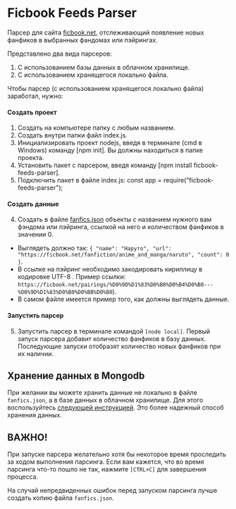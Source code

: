 # Ficbook Feeds Parser

Парсер для сайта [ficbook.net](https://ficbook.net), отслеживающий появление новых фанфиков в выбранных фандомах или
пэйрингах.

Представлено два вида парсеров:

1) С использованием базы данных в облачном хранилище.
2) С использованием хранящегося локально файла.

Чтобы парсер (с использованием хранящегося локально файла) заработал, нужно:

#### Создать проект

1. Создать на компьютере папку с любым названием.
2. Создать внутри папки файл index.js.
3. Инициализировать проект nodejs, введя в терминале (cmd в Windows) команду [npm init]. Вы должны находиться в папке проекта.
4. Установить пакет с парсером, введя команду [npm install ficbook-feeds-parser].
5. Подключить пакет в файле index.js: const app = require("ficbook-feeds-parser");

#### Создать данные

4. Создать в файле [fanfics.json](../data/fanfics.json) объекты c названием нужного вам фэндома или пэйринга, ссылкой на
   него и количеством фанфиков в значении 0.

* Выглядеть должно
  так: `{ "name": "Наруто", "url": "https://ficbook.net/fanfiction/anime_and_manga/naruto", "count": 0 }`.
* В ссылке на пэйринг необходимо закодировать кириллицу в кодировке UTF-8 . Пример
  ссылки: `https://ficbook.net/pairings/%D0%9D%D1%83%D0%B0%D0%B4%D0%B0---%D0%9D%D1%83%D0%B0%D0%BB%D0%B0`).
* В самом файле имеется пример того, как должны выглядеть данные.

#### Запустить парсер

5. Запустить парсер в терминале командой `[node local]`. Первый запуск парсера добавит
   количество фанфиков в базу данных. Последующие запуски отобразят количество новых фанфиков при их наличии.

## Хранение данных в Mongodb

При желании вы можете хранить данные не локально в файле `fanfics.json`, а в базе данных в облачном хранилище.
Для этого воспользуйтесь [следующей инструкцией](../README.md). Это более надежный способ хранения данных.

## ВАЖНО!

При запуске парсера желательно хотя бы некоторое время проследить за ходом выполнения парсинга. Если вам кажется, что во время парсинга что-то пошло не так, нажмите `[CTRL+C]` для завершения процесса.

На случай непредвиденных ошибок перед запуском парсинга лучше создать копию файла `fanfics.json`.
